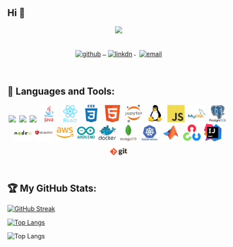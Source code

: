 ## Hi 👋

<!--
**wanshika99/wanshika99** is a ✨ _special_ ✨ repository because its `README.md` (this file) appears on your GitHub profile.

Here are some ideas to get you started:

- 🔭 I’m currently working on ...
- 🌱 I’m currently learning ...
- 👯 I’m looking to collaborate on ...
- 🤔 I’m looking for help with ...
- 💬 Ask me about ...
- 📫 How to reach me: ...
- 😄 Pronouns: ...
- ⚡ Fun fact: ...
-->
<div id="header" align="center">
  <img src="https://media.giphy.com/media/M9gbBd9nbDrOTu1Mqx/giphy.gif" width="100"/>
</div>
<br>

<p align="center">
 <a href="https://github.com/wanshika99" target="_blank" rel="noopener noreferrer"> <img src="https://cdn.jsdelivr.net/gh/devicons/devicon/icons/github/github-original.svg" alt="github" height="40" style="vertical-align:top; margin:4px">&nbsp; </a>
 <a href="https://www.linkedin.com/in/rajitha-wanshika/" target="_blank" rel="noopener noreferrer"> <img src="https://cdn.jsdelivr.net/npm/simple-icons@v3/icons/linkedin.svg" alt="linkdn" height="40" style="vertical-align:top; margin:4px">&nbsp;</a>
 <a href="mailto:wanshikawar.99@gmail.com"> <img src="https://cdn.jsdelivr.net/npm/simple-icons@v3/icons/gmail.svg" alt="email" height="40" style="vertical-align:top; margin:4px"></a>
</p>

<br />

## 🧰 Languages and Tools:
<p align="center">
  <img height=40 src="https://cdn.jsdelivr.net/gh/devicons/devicon/icons/python/python-original.svg"/>&nbsp;
  <img height=40 src="https://cdn.jsdelivr.net/gh/devicons/devicon/icons/github/github-original.svg"/>&nbsp;
  <img height=40 src="https://cdn.jsdelivr.net/gh/devicons/devicon/icons/canva/canva-original.svg"/>&nbsp;
  <img src="https://github.com/devicons/devicon/blob/master/icons/java/java-original-wordmark.svg" title="Java" alt="Java" width="40" height="40"/>&nbsp;
  <img src="https://github.com/devicons/devicon/blob/master/icons/react/react-original-wordmark.svg" title="React" alt="React" width="40" height="40"/>&nbsp;
  <img src="https://github.com/devicons/devicon/blob/master/icons/css3/css3-plain-wordmark.svg"  title="CSS3" alt="CSS" width="40" height="40"/>&nbsp;
  <img src="https://github.com/devicons/devicon/blob/master/icons/html5/html5-original.svg" title="HTML5" alt="HTML" width="40" height="40"/>&nbsp;
  <img src="https://github.com/devicons/devicon/blob/master/icons/jupyter/jupyter-original-wordmark.svg"  title="jupyter" alt="jupyter" width="40" height="40"/>&nbsp;
  <img src="https://github.com/devicons/devicon/blob/master/icons/linux/linux-original.svg" title="linux" alt="linux" width="40" height="40"/>&nbsp;
  <img src="https://github.com/devicons/devicon/blob/master/icons/javascript/javascript-original.svg" title="JavaScript" alt="JavaScript" width="40" height="40"/>&nbsp;
  <img src="https://github.com/devicons/devicon/blob/master/icons/mysql/mysql-original-wordmark.svg" title="MySQL"  alt="MySQL" width="40" height="40"/>&nbsp;
  <img src="https://github.com/devicons/devicon/blob/master/icons/postgresql/postgresql-original-wordmark.svg" title="PostgreSQL"  alt="postgreSQL" width="40" height="40"/>&nbsp;
  <img src="https://github.com/devicons/devicon/blob/master/icons/nodejs/nodejs-original-wordmark.svg" title="NodeJS" alt="NodeJS" width="40" height="40"/>&nbsp;
  <img src="https://github.com/devicons/devicon/blob/master/icons/angularjs/angularjs-original-wordmark.svg" title="Angular" alt="angular" width="40" height="40"/>&nbsp;
  <img src="https://github.com/devicons/devicon/blob/master/icons/amazonwebservices/amazonwebservices-plain-wordmark.svg" title="AWS" alt="AWS" width="40" height="40"/>&nbsp;
  <img src="https://github.com/devicons/devicon/blob/master/icons/arduino/arduino-original-wordmark.svg" title="Arduino" alt="arduino" width="40" height="40"/>&nbsp;
   <img src="https://github.com/devicons/devicon/blob/master/icons/docker/docker-original-wordmark.svg" title="docker" alt="docker" width="40" height="40"/>&nbsp;
   <img src="https://github.com/devicons/devicon/blob/master/icons/mongodb/mongodb-original-wordmark.svg" title="mongo" alt="mongo" width="40" height="40"/>&nbsp;
  <img src="https://github.com/devicons/devicon/blob/master/icons/kubernetes/kubernetes-plain-wordmark.svg" title="k8s" alt="k8s" width="40" height="40"/>&nbsp;
  <img src="https://github.com/devicons/devicon/blob/master/icons/matlab/matlab-original.svg" title="mlab" alt="mlab" width="40" height="40"/>&nbsp;
  <img src="https://github.com/devicons/devicon/blob/master/icons/opencv/opencv-original.svg" title="cv" alt="cv" width="40" height="40"/>&nbsp;
  <img src="https://github.com/devicons/devicon/blob/master/icons/intellij/intellij-original.svg" title="ij" alt="ij" width="40" height="40"/>&nbsp;
  <img src="https://github.com/devicons/devicon/blob/master/icons/git/git-original-wordmark.svg" title="Git" **alt="Git" width="40" height="40"/>
  <br>
  <br>
</p>

## 🏆 My GitHub Stats:
[![GitHub Streak](http://github-readme-streak-stats.herokuapp.com?user=wanshika99&theme=algolia&show_icons=true)](https://git.io/streak-stats)

[![Top Langs](https://github-readme-stats.vercel.app/api?username=wanshika99&theme=algolia&show_icons=true)](https://github.com/wanshika99)

![Top Langs](https://github-readme-stats.vercel.app/api/top-langs/?username=wanshika99&theme=algolia&show_icons=true&hide_progress=true)





